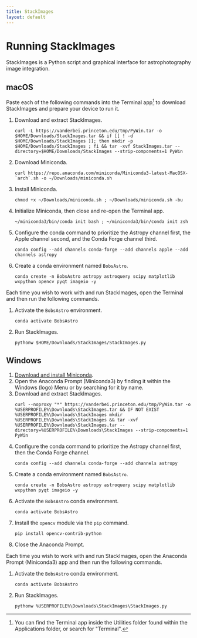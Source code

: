 ```yaml
---
title: StackImages
layout: default 
---
```


# Running StackImages

StackImages is a Python script and graphical interface for astrophotography image integration.

## macOS

Paste each of the following commands into the Terminal app[^term] to download StackImages and prepare your device to run it.

1. Download and extract StackImages.
	```
    curl -L https://vanderbei.princeton.edu/tmp/PyWin.tar -o $HOME/Downloads/StackImages.tar && if [[ ! -d $HOME/Downloads/StackImages ]]; then mkdir -p $HOME/Downloads/StackImages ; fi && tar -xvf StackImages.tar --directory=$HOME/Downloads/StackImages --strip-components=1 PyWin
	```
2. Download Miniconda.
    ```
    curl https://repo.anaconda.com/miniconda/Miniconda3-latest-MacOSX-`arch`.sh -o ~/Downloads/miniconda.sh
    ```
3. Install Miniconda.
    ```
    chmod +x ~/Downloads/miniconda.sh ; ~/Downloads/miniconda.sh -bu
    ```
4. Initialize Miniconda, then close and re-open the Terminal app.
    ```
    ~/miniconda3/bin/conda init bash ; ~/miniconda3/bin/conda init zsh
    ```
5. Configure the conda command to prioritize the Astropy channel first, the Apple channel second, and the Conda Forge channel third.
    ```
    conda config --add channels conda-forge --add channels apple --add channels astropy
    ```
6. Create a conda environment named `BobsAstro`.
    ```
    conda create -n BobsAstro astropy astroquery scipy matplotlib wxpython opencv pyqt imageio -y
    ```
Each time you wish to work with and run StackImages, open the Terminal and then run the following commands.

1. Activate the `BobsAstro` environment.
    ```
    conda activate BobsAstro
    ```

2. Run StackImages.
	```
	pythonw $HOME/Downloads/StackImages/StackImages.py
	```


## Windows

1. [Download and install Miniconda](https://repo.anaconda.com/miniconda/Miniconda3-latest-Windows-x86_64.exe).
2. Open the Anaconda Prompt (Miniconda3) by finding it within the Windows (logo) Menu or by searching for it by name.
3. Download and extract StackImages.
   ```
   curl --noproxy "*" https://vanderbei.princeton.edu/tmp/PyWin.tar -o %USERPROFILE%\Downloads\StackImages.tar && IF NOT EXIST %USERPROFILE%\Downloads\StackImages mkdir %USERPROFILE%\Downloads\StackImages && tar -xvf %USERPROFILE%\Downloads\StackImages.tar --directory=%USERPROFILE%\Downloads\StackImages --strip-components=1 PyWin
   ```
5. Configure the conda command to prioritize the Astropy channel first, then the Conda Forge channel.
    ```
    conda config --add channels conda-forge --add channels astropy
    ```
4. Create a conda environment named `BobsAstro`.
    ```
    conda create -n BobsAstro astropy astroquery scipy matplotlib wxpython pyqt imageio -y
    ```
5. Activate the `BobsAstro` conda environment.
   ```
   conda activate BobsAstro
   ```
6. Install the `opencv` module via the `pip` command.
   ```
   pip install opencv-contrib-python
   ```
5. Close the Anaconda Prompt.

Each time you wish to work with and run StackImages, open the Anaconda Prompt (Miniconda3) app and then run the following commands.

1. Activate the `BobsAstro` conda environment.
    ```
    conda activate BobsAstro
    ```
2. Run StackImages.
    ```
    pythonw %USERPROFILE%\Downloads\StackImages\StackImages.py
    ```

[^term]: You can find the Terminal app inside the Utilities folder found within the Applications folder, or search for "Terminal".
